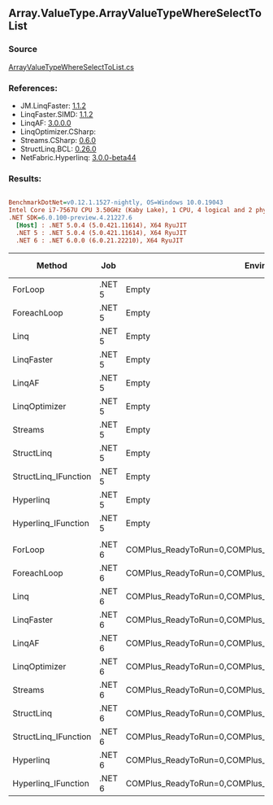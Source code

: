 ﻿## Array.ValueType.ArrayValueTypeWhereSelectToList

### Source
[ArrayValueTypeWhereSelectToList.cs](../LinqBenchmarks/Array/ValueType/ArrayValueTypeWhereSelectToList.cs)

### References:
- JM.LinqFaster: [1.1.2](https://www.nuget.org/packages/JM.LinqFaster/1.1.2)
- LinqFaster.SIMD: [1.1.2](https://www.nuget.org/packages/LinqFaster.SIMD/1.0.3)
- LinqAF: [3.0.0.0](https://www.nuget.org/packages/LinqAF/3.0.0.0)
- LinqOptimizer.CSharp: [](https://www.nuget.org/packages/LinqOptimizer.CSharp/)
- Streams.CSharp: [0.6.0](https://www.nuget.org/packages/Streams.CSharp/0.6.0)
- StructLinq.BCL: [0.26.0](https://www.nuget.org/packages/StructLinq/0.26.0)
- NetFabric.Hyperlinq: [3.0.0-beta44](https://www.nuget.org/packages/NetFabric.Hyperlinq/3.0.0-beta44)

### Results:
``` ini

BenchmarkDotNet=v0.12.1.1527-nightly, OS=Windows 10.0.19043
Intel Core i7-7567U CPU 3.50GHz (Kaby Lake), 1 CPU, 4 logical and 2 physical cores
.NET SDK=6.0.100-preview.4.21227.6
  [Host] : .NET 5.0.4 (5.0.421.11614), X64 RyuJIT
  .NET 5 : .NET 5.0.4 (5.0.421.11614), X64 RyuJIT
  .NET 6 : .NET 6.0.0 (6.0.21.22210), X64 RyuJIT


```
|               Method |    Job |                                                   EnvironmentVariables |  Runtime | Count |      Mean |     Error |    StdDev | Ratio | RatioSD |   Gen 0 |  Gen 1 | Gen 2 | Allocated |
|--------------------- |------- |----------------------------------------------------------------------- |--------- |------ |----------:|----------:|----------:|------:|--------:|--------:|-------:|------:|----------:|
|              ForLoop | .NET 5 |                                                                  Empty | .NET 5.0 |   100 |  1.191 μs | 0.0229 μs | 0.0225 μs |  1.00 |    0.00 |  3.8605 |      - |     - |      8 KB |
|          ForeachLoop | .NET 5 |                                                                  Empty | .NET 5.0 |   100 |  1.328 μs | 0.0254 μs | 0.0250 μs |  1.12 |    0.03 |  3.8605 |      - |     - |      8 KB |
|                 Linq | .NET 5 |                                                                  Empty | .NET 5.0 |   100 |  1.779 μs | 0.0166 μs | 0.0147 μs |  1.49 |    0.04 |  3.9673 |      - |     - |      8 KB |
|           LinqFaster | .NET 5 |                                                                  Empty | .NET 5.0 |   100 |  1.604 μs | 0.0243 μs | 0.0227 μs |  1.35 |    0.03 |  6.4087 |      - |     - |     13 KB |
|               LinqAF | .NET 5 |                                                                  Empty | .NET 5.0 |   100 |  2.536 μs | 0.0445 μs | 0.0394 μs |  2.13 |    0.06 |  3.8605 |      - |     - |      8 KB |
|        LinqOptimizer | .NET 5 |                                                                  Empty | .NET 5.0 |   100 | 61.896 μs | 0.7378 μs | 0.6902 μs | 51.99 |    1.09 | 74.0967 | 3.6621 |     - |    157 KB |
|              Streams | .NET 5 |                                                                  Empty | .NET 5.0 |   100 |  7.638 μs | 0.0518 μs | 0.0459 μs |  6.42 |    0.14 |  4.1199 |      - |     - |      8 KB |
|           StructLinq | .NET 5 |                                                                  Empty | .NET 5.0 |   100 |  1.412 μs | 0.0088 μs | 0.0078 μs |  1.19 |    0.03 |  1.7223 |      - |     - |      4 KB |
| StructLinq_IFunction | .NET 5 |                                                                  Empty | .NET 5.0 |   100 |  1.255 μs | 0.0246 μs | 0.0353 μs |  1.05 |    0.04 |  1.6766 |      - |     - |      3 KB |
|            Hyperlinq | .NET 5 |                                                                  Empty | .NET 5.0 |   100 |  1.616 μs | 0.0288 μs | 0.0270 μs |  1.36 |    0.04 |  1.6766 |      - |     - |      3 KB |
|  Hyperlinq_IFunction | .NET 5 |                                                                  Empty | .NET 5.0 |   100 |  1.302 μs | 0.0200 μs | 0.0187 μs |  1.09 |    0.03 |  1.6766 |      - |     - |      3 KB |
|                      |        |                                                                        |          |       |           |           |           |       |         |         |        |       |           |
|              ForLoop | .NET 6 | COMPlus_ReadyToRun=0,COMPlus_TC_QuickJitForLoops=1,COMPlus_TieredPGO=1 | .NET 6.0 |   100 |  1.256 μs | 0.0153 μs | 0.0144 μs |  1.00 |    0.00 |  3.8605 |      - |     - |      8 KB |
|          ForeachLoop | .NET 6 | COMPlus_ReadyToRun=0,COMPlus_TC_QuickJitForLoops=1,COMPlus_TieredPGO=1 | .NET 6.0 |   100 |  1.520 μs | 0.0216 μs | 0.0202 μs |  1.21 |    0.02 |  3.8605 |      - |     - |      8 KB |
|                 Linq | .NET 6 | COMPlus_ReadyToRun=0,COMPlus_TC_QuickJitForLoops=1,COMPlus_TieredPGO=1 | .NET 6.0 |   100 |  1.631 μs | 0.0236 μs | 0.0209 μs |  1.30 |    0.02 |  3.9673 |      - |     - |      8 KB |
|           LinqFaster | .NET 6 | COMPlus_ReadyToRun=0,COMPlus_TC_QuickJitForLoops=1,COMPlus_TieredPGO=1 | .NET 6.0 |   100 |  1.678 μs | 0.0315 μs | 0.0294 μs |  1.34 |    0.03 |  6.4087 |      - |     - |     13 KB |
|               LinqAF | .NET 6 | COMPlus_ReadyToRun=0,COMPlus_TC_QuickJitForLoops=1,COMPlus_TieredPGO=1 | .NET 6.0 |   100 |  2.831 μs | 0.0500 μs | 0.0444 μs |  2.26 |    0.04 |  3.8605 |      - |     - |      8 KB |
|        LinqOptimizer | .NET 6 | COMPlus_ReadyToRun=0,COMPlus_TC_QuickJitForLoops=1,COMPlus_TieredPGO=1 | .NET 6.0 |   100 | 54.374 μs | 0.3094 μs | 0.2743 μs | 43.33 |    0.49 | 71.8994 | 6.7139 |     - |    157 KB |
|              Streams | .NET 6 | COMPlus_ReadyToRun=0,COMPlus_TC_QuickJitForLoops=1,COMPlus_TieredPGO=1 | .NET 6.0 |   100 |  6.917 μs | 0.0312 μs | 0.0260 μs |  5.51 |    0.05 |  4.1199 |      - |     - |      8 KB |
|           StructLinq | .NET 6 | COMPlus_ReadyToRun=0,COMPlus_TC_QuickJitForLoops=1,COMPlus_TieredPGO=1 | .NET 6.0 |   100 |  1.454 μs | 0.0054 μs | 0.0048 μs |  1.16 |    0.01 |  1.7223 |      - |     - |      4 KB |
| StructLinq_IFunction | .NET 6 | COMPlus_ReadyToRun=0,COMPlus_TC_QuickJitForLoops=1,COMPlus_TieredPGO=1 | .NET 6.0 |   100 |  1.330 μs | 0.0089 μs | 0.0079 μs |  1.06 |    0.01 |  1.6766 |      - |     - |      3 KB |
|            Hyperlinq | .NET 6 | COMPlus_ReadyToRun=0,COMPlus_TC_QuickJitForLoops=1,COMPlus_TieredPGO=1 | .NET 6.0 |   100 |  1.725 μs | 0.0252 μs | 0.0236 μs |  1.37 |    0.03 |  1.6747 |      - |     - |      3 KB |
|  Hyperlinq_IFunction | .NET 6 | COMPlus_ReadyToRun=0,COMPlus_TC_QuickJitForLoops=1,COMPlus_TieredPGO=1 | .NET 6.0 |   100 |  1.901 μs | 0.0114 μs | 0.0107 μs |  1.51 |    0.02 |  1.6766 |      - |     - |      3 KB |
